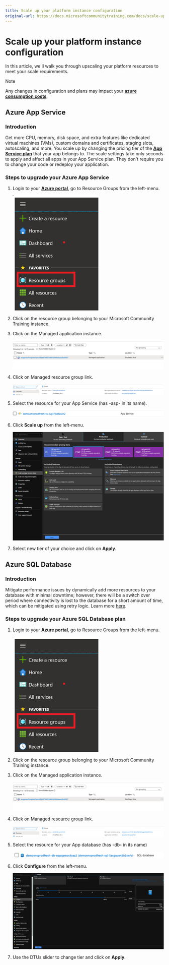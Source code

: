 ```yaml
---
title: Scale up your platform instance configuration
original-url: https://docs.microsoftcommunitytraining.com/docs/scale-up-instance-configuration
---
```


# Scale up your platform instance configuration

In this article, we'll walk you through upscaling your platform resources to meet your scale requirements.

> [!NOTE]  
> Any changes in configuration and plans may impact your [**azure consumption costs**](../monitor-your-platform-infrastructure/2_monitor-your-infrastructure).

## Azure App Service
### Introduction
Get more CPU, memory, disk space, and extra features like dedicated virtual machines (VMs), custom domains and certificates, staging slots, autoscaling, and more. You scale up by changing the pricing tier of the [**App Service plan**](https://docs.microsoft.com/azure/app-service/overview-hosting-plans) that your app belongs to. The scale settings take only seconds to apply and affect all apps in your App Service plan. They don't require you to change your code or redeploy your application.

### Steps to upgrade your Azure App Service
1. Login to your [**Azure portal**](https://portal.azure.com), go to Resource Groups from the left-menu.

   ![image.png](../../media/image%28118%29.png)

2. Click on the resource group belonging to your Microsoft Community Training instance.

3. Click on the Managed application instance.

   ![image.png](../../media/image%28107%29.png)

4. Click on Managed resource group link.

   ![image.png](../../media/image%28108%29.png)

5. Select the resource for your App Service (has -asp- in its name).

   ![image.png](../../media/image%28109%29.png)

6. Click **Scale up** from the left-menu.

   ![image.png](../../media/image%28110%29.png)

7. Select new tier of your choice and click on **Apply**.

## Azure SQL Database 
### Introduction
Mitigate performance issues by dynamically add more resources to your database with minimal downtime; however, there will be a switch over period where connectivity is lost to the database for a short amount of time, which can be mitigated using retry logic. Learn more [here](https://docs.microsoft.com/azure/sql-database/sql-database-scale-resources).

### Steps to upgrade your Azure SQL Database plan
1. Login to your [**Azure portal**](https://portal.azure.com), go to Resource Groups from the left-menu.

   ![image.png](../../media/image%28118%29.png)

2. Click on the resource group belonging to your Microsoft Community Training instance.

3. Click on the Managed application instance.

   ![image.png](../../media/image%28107%29.png)

4. Click on Managed resource group link.

   ![image.png](../../media/image%28108%29.png)

5. Select the resource for your App database (has -db- in its name)

   ![image.png](../../media/image%28111%29.png)

6. Click **Configure** from the left-menu.

   ![image.png](../../media/image%28112%29.png)

7. Use the DTUs slider to change tier and click on **Apply**.
